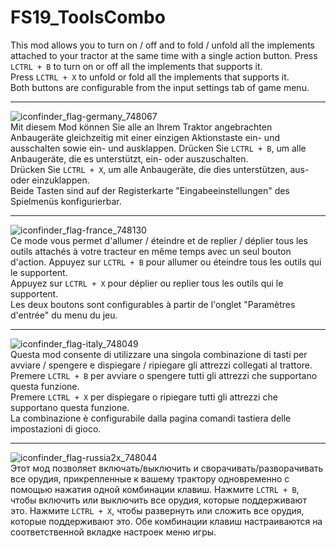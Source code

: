 # FS19_ToolsCombo

This mod allows you to turn on / off and to fold / unfold all the implements attached to your tractor at the same time with a single action button.
Press `LCTRL + B` to turn on or off all the implements that supports it.  
Press `LCTRL + X` to unfold or fold all the implements that supports it.  
Both buttons are configurable from the input settings tab of game menu.  

---
![iconfinder_flag-germany_748067](https://user-images.githubusercontent.com/7534621/114938948-08f06580-9e40-11eb-9bd9-cd9733f1c6bc.png)  
Mit diesem Mod können Sie alle an Ihrem Traktor angebrachten Anbaugeräte gleichzeitig mit einer einzigen Aktionstaste ein- und ausschalten sowie ein- und ausklappen.
Drücken Sie `LCTRL + B`, um alle Anbaugeräte, die es unterstützt, ein- oder auszuschalten.  
Drücken Sie `LCTRL + X`, um alle Anbaugeräte, die dies unterstützen, aus- oder einzuklappen.  
Beide Tasten sind auf der Registerkarte "Eingabeeinstellungen" des Spielmenüs konfigurierbar.  

---
![iconfinder_flag-france_748130](https://user-images.githubusercontent.com/7534621/114938931-02fa8480-9e40-11eb-84bb-b0c216000de9.png)  
Ce mode vous permet d'allumer / éteindre et de replier / déplier tous les outils attachés à votre tracteur en même temps avec un seul bouton d'action.
Appuyez sur `LCTRL + B` pour allumer ou éteindre tous les outils qui le supportent.  
Appuyez sur `LCTRL + X` pour déplier ou replier tous les outils qui le supportent.  
Les deux boutons sont configurables à partir de l'onglet "Paramètres d'entrée" du menu du jeu.  

---
![iconfinder_flag-italy_748049](https://user-images.githubusercontent.com/7534621/114938787-d3e41300-9e3f-11eb-9554-0e40597cec5d.png)  
Questa mod consente di utilizzare una singola combinazione di tasti per avviare / spengere e dispiegare / ripiegare gli attrezzi collegati al trattore.  
Premere `LCTRL + B` per avviare o spengere tutti gli attrezzi che supportano questa funzione.  
Premere `LCTRL + X` per dispiegare o ripiegare tutti gli attrezzi che supportano questa funzione.  
La combinazione è configurabile dalla pagina comandi tastiera delle impostazioni di gioco.  

---
![iconfinder_flag-russia2x_748044](https://user-images.githubusercontent.com/7534621/114941148-122f0180-9e43-11eb-8cef-77f5ecc31cd8.png)  
Этот мод позволяет включать/выключить и сворачивать/разворачивать все орудия, прикрепленные к вашему трактору одновременно с помощью нажатия одной комбинации клавиш.
Нажмите `LCTRL + B`, чтобы включить или выключить все орудия, которые поддерживают это.
Нажмите `LCTRL + X`, чтобы развернуть или сложить все орудия, которые поддерживают это.
Обе комбинации клавиш настраиваются на соответственной вкладке настроек меню игры.
